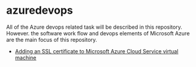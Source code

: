 # azuredevops
All of the Azure devops related task will be described in this repository. However. the software work flow and devops elements of Microsoft Azure are the main focus of this repository.

- [Adding an SSL certificate to Microsoft Azure Cloud Service virtual machine](https://github.com/Maxyee/azuredevops/tree/master/AzureVmSSL)
